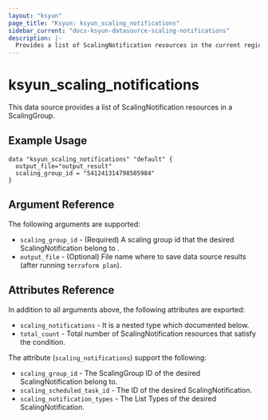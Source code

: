 ```yaml
---
layout: "ksyun"
page_title: "Ksyun: ksyun_scaling_notifications"
sidebar_current: "docs-ksyun-datasource-scaling-notifications"
description: |-
  Provides a list of ScalingNotification resources in the current region belong a ScalingGroup.
---
```


# ksyun_scaling_notifications

This data source provides a list of ScalingNotification resources in a ScalingGroup.

## Example Usage

```hcl
data "ksyun_scaling_notifications" "default" {
  output_file="output_result"
  scaling_group_id = "541241314798505984"
}
```

## Argument Reference

The following arguments are supported:

* `scaling_group_id` -  (Required) A scaling group id that the desired ScalingNotification belong to .
* `output_file` - (Optional) File name where to save data source results (after running `terraform plan`).

## Attributes Reference

In addition to all arguments above, the following attributes are exported:

* `scaling_notifications` - It is a nested type which documented below.
* `total_count` - Total number of ScalingNotification resources that satisfy the condition.

The attribute (`scaling_notifications`) support the following:

* `scaling_group_id` - The ScalingGroup ID of the desired ScalingNotification belong to.
* `scaling_scheduled_task_id` - The ID of the desired ScalingNotification. 
* `scaling_notification_types` - The List Types of the desired ScalingNotification.